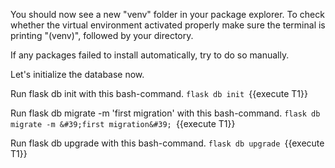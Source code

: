 You should now see a new &#34;venv&#34; folder in your package explorer. To check whether the virtual environment activated properly make sure the terminal is printing &#34;(venv)&#34;, followed by your directory.

If any packages failed to install automatically, try to do so manually. 


Let&#39;s initialize the database now.






Run flask db init with this bash-command.
`flask db init `{{execute T1}} 








Run flask db migrate -m &#39;first migration&#39; with this bash-command.
`flask db migrate -m &#39;first migration&#39; `{{execute T1}} 








Run flask db upgrade with this bash-command.
`flask db upgrade `{{execute T1}} 



